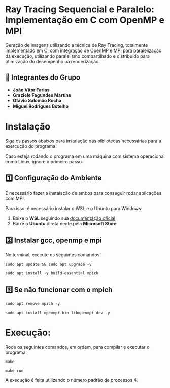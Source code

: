 # Ray Tracing Sequencial e Paralelo: Implementação em C com OpenMP e MPI

Geração de imagens utilizando a técnica de Ray Tracing, totalmente implementado em C, com integração de OpenMP e MPI para paralelização da execução, utilizando paralelismo compartilhado e distribuído para otimização do desempenho na renderização.

## 📌 Integrantes do Grupo
- **João Vitor Farias**  
- **Graziele Fagundes Martins**
- **Otávio Salomão Rocha**  
- **Miguel Rodrigues Botelho**  


# Instalação

Siga os passos abaixos para instalação das bibliotecas necessárias para a exercução do programa.

Caso esteja rodando o programa em uma máquina com sistema operacional como Linux, ignore o primeiro passo.

## 1️⃣ Configuração do Ambiente
É necessário fazer a instalação de ambos para conseguir rodar aplicações com MPI.

Para isso, é necessário instalar o WSL e o Ubuntu para Windows:
 1. Baixe o **WSL** seguindo sua [documentação oficial](https://learn.microsoft.com/pt-br/windows/wsl/install)
 2. Baixe o **Ubuntu** diretamente pela **Microsoft Store**

 
## 2️⃣ Instalar gcc, openmp e mpi
No terminal, execute os seguintes comandos:
```
sudo apt update && sudo apt upgrade -y
 
sudo apt install -y build-essential mpich
```

## 3️⃣ Se não funcionar com o mpich
```
sudo apt remove mpich -y
 
sudo apt install openmpi-bin libopenmpi-dev -y
```

# Execução:
Rode os seguintes comandos, em ordem, para compilar e executar o programa.

```
make

make run
```
A execução é feita utilizando o número padrão de processos 4.

